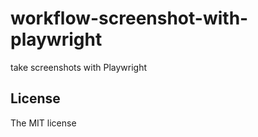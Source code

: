 # workflow-screenshot-with-playwright

take screenshots with Playwright

## License

The MIT license
